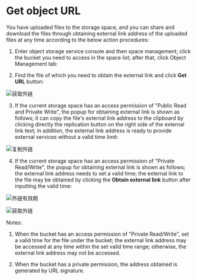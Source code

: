# Get object URL

You have uploaded files to the storage space, and you can share and download the files through obtaining external link address of the uploaded files at any time according to the below action procedures:

1. Enter object storage service console and then space management; click the bucket you need to access in the space list; after that, click Object Management tab:

2. Find the file of which you need to obtain the external link and click **Get URL** button:

![获取外链](https://github.com/jdcloudcom/cn/blob/edit/image/Object-Storage-Service/OSS-047.png)

3. If the current storage space has an access permission of "Public Read and Private Write", the popup for obtaining external link is shown as follows; it can copy the file's external link address to the clipboard by clicking directly the replication button on the right side of the external link text; in addition, the external link address is ready to provide external services without a valid time limit:

![复制外链](https://github.com/jdcloudcom/cn/blob/edit/image/Object-Storage-Service/OSS-048.png)

4. If the current storage space has an access permission of "Private Read/Write", the popup for obtaining external link is shown as follows; the external link address needs to set a valid time; the external link to the file may be obtained by clicking the **Obtain external link** button after inputting the valid time:

![外链有效期](https://github.com/jdcloudcom/cn/blob/edit/image/Object-Storage-Service/OSS-049.png)

![获取外链](https://github.com/jdcloudcom/cn/blob/edit/image/Object-Storage-Service/OSS-050.png)

Notes:

1. When the bucket has an access permission of "Private Read/Write", set a valid time for the file under the bucket; the external link address may be accessed at any time within the set valid time range; otherwise, the external link address may not be accessed.

2. When the bucket has a private permission, the address obtained is generated by URL signature.
